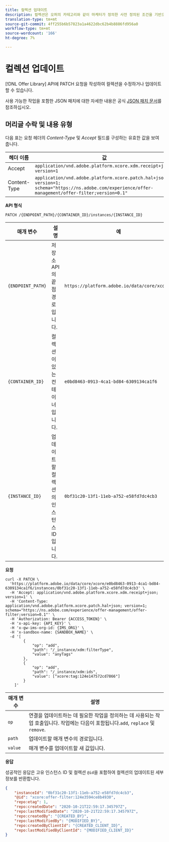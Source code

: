 ```yaml
---
title: 컬렉션 업데이트
description: 컬렉션은 오퍼의 카테고리와 같이 마케터가 정의한 사전 정의된 조건을 기반으로 하는 오퍼의 하위 세트입니다.
translation-type: tm+mt
source-git-commit: 4ff255b6b57823a1a4622dbc62b4b8886fd956a0
workflow-type: tm+mt
source-wordcount: '166'
ht-degree: 7%

---
```


# 컬렉션 업데이트

[!DNL Offer Library] API에 PATCH 요청을 작성하여 컬렉션을 수정하거나 업데이트할 수 있습니다.

사용 가능한 작업을 포함한 JSON 패치에 대한 자세한 내용은 공식 [JSON 패치 문서](http://jsonpatch.com/)를 참조하십시오.

## 머리글 수락 및 내용 유형

다음 표는 요청 헤더의 *Content-Type* 및 *Accept* 필드를 구성하는 유효한 값을 보여 줍니다.

| 헤더 이름 | 값 |
| ----------- | ----- |
| Accept | `application/vnd.adobe.platform.xcore.xdm.receipt+json; version=1` |
| Content-Type | `application/vnd.adobe.platform.xcore.patch.hal+json; version=1; schema="https://ns.adobe.com/experience/offer-management/offer-filter;version=0.1"` |

**API 형식**

```http
PATCH /{ENDPOINT_PATH}/{CONTAINER_ID}/instances/{INSTANCE_ID}
```

| 매개 변수 | 설명 | 예 |
| --------- | ----------- | ------- |
| `{ENDPOINT_PATH}` | 저장소 API의 끝점 경로입니다. | `https://platform.adobe.io/data/core/xcore/` |
| `{CONTAINER_ID}` | 컬렉션이 있는 컨테이너입니다. | `e0bd8463-0913-4ca1-bd84-6309134ca1f6` |
| `{INSTANCE_ID}` | 업데이트할 컬렉션의 인스턴스 ID입니다. | `0bf31c20-13f1-11eb-a752-e58fd7dc4cb3` |

**요청**

```shell
curl -X PATCH \
  'https://platform.adobe.io/data/core/xcore/e0bd8463-0913-4ca1-bd84-6309134ca1f6/instances/0bf31c20-13f1-11eb-a752-e58fd7dc4cb3' \
  -H 'Accept: application/vnd.adobe.platform.xcore.xdm.receipt+json; version=1' \
  -H 'Content-Type: application/vnd.adobe.platform.xcore.patch.hal+json; version=1; schema="https://ns.adobe.com/experience/offer-management/offer-filter;version=0.1"' \
  -H 'Authorization: Bearer {ACCESS_TOKEN}' \
  -H 'x-api-key: {API_KEY}' \
  -H 'x-gw-ims-org-id: {IMS_ORG}' \
  -H 'x-sandbox-name: {SANDBOX_NAME}' \
  -d '[
        {
            "op": "add",
            "path": "/_instance/xdm:filterType",
            "value": "anyTags"
        },
        {
            "op": "add",
            "path": "/_instance/xdm:ids",
            "value": ["xcore:tag:124e147572cd7866"]
        }
    ]'
```

| 매개 변수 | 설명 |
| --------- | ----------- |
| `op` | 연결을 업데이트하는 데 필요한 작업을 정의하는 데 사용되는 작업 호출입니다. 작업에는 다음이 포함됩니다.`add`, `replace` 및 `remove`. |
| `path` | 업데이트할 매개 변수의 경로입니다. |
| `value` | 매개 변수를 업데이트할 새 값입니다. |

**응답**

성공적인 응답은 고유 인스턴스 ID 및 컬렉션 `@id`을 포함하여 컬렉션의 업데이트된 세부 정보를 반환합니다.

```json
{
    "instanceId": "0bf31c20-13f1-11eb-a752-e58fd7dc4cb3",
    "@id": "xcore:offer-filter:124e3594ce8b4930",
    "repo:etag": 1,
    "repo:createdDate": "2020-10-21T22:59:17.345797Z",
    "repo:lastModifiedDate": "2020-10-21T22:59:17.345797Z",
    "repo:createdBy": "{CREATED_BY}",
    "repo:lastModifiedBy": "{MODIFIED_BY}",
    "repo:createdByClientId": "{CREATED_CLIENT_ID}",
    "repo:lastModifiedByClientId": "{MODIFIED_CLIENT_ID}"
}
```
